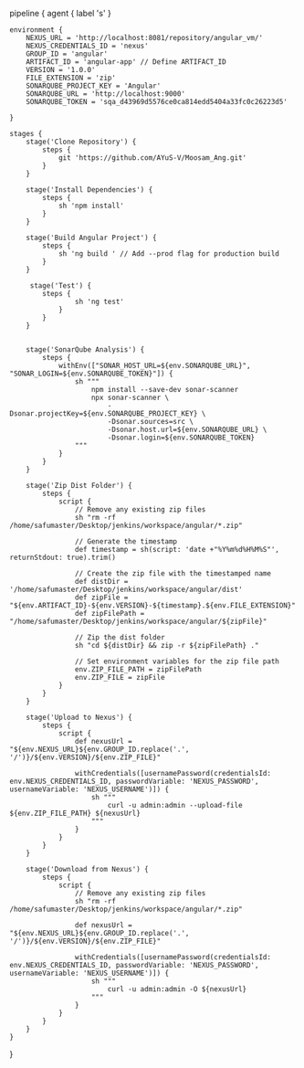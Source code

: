 pipeline {
    agent { label 's' }

    environment {
        NEXUS_URL = 'http://localhost:8081/repository/angular_vm/'
        NEXUS_CREDENTIALS_ID = 'nexus'
        GROUP_ID = 'angular'
        ARTIFACT_ID = 'angular-app' // Define ARTIFACT_ID
        VERSION = '1.0.0'
        FILE_EXTENSION = 'zip'
        SONARQUBE_PROJECT_KEY = 'Angular' 
        SONARQUBE_URL = 'http://localhost:9000'
        SONARQUBE_TOKEN = 'sqa_d43969d5576ce0ca814edd5404a33fc0c26223d5'
        
    }

    stages {
        stage('Clone Repository') {
            steps {
                git 'https://github.com/AYuS-V/Moosam_Ang.git'
            }
        }

        stage('Install Dependencies') {
            steps {
                sh 'npm install'
            }
        }

        stage('Build Angular Project') {
            steps {
                sh 'ng build ' // Add --prod flag for production build
            }
        }
        
         stage('Test') {
            steps {
                    sh 'ng test'
                }
            }
        }

        
        stage('SonarQube Analysis') {
            steps {
                withEnv(["SONAR_HOST_URL=${env.SONARQUBE_URL}", "SONAR_LOGIN=${env.SONARQUBE_TOKEN}"]) {
                    sh """
                        npm install --save-dev sonar-scanner
                        npx sonar-scanner \
                            -Dsonar.projectKey=${env.SONARQUBE_PROJECT_KEY} \
                            -Dsonar.sources=src \
                            -Dsonar.host.url=${env.SONARQUBE_URL} \
                            -Dsonar.login=${env.SONARQUBE_TOKEN}
                    """
                }
            }
        }

        stage('Zip Dist Folder') {
            steps {
                script {
                    // Remove any existing zip files
                    sh "rm -rf /home/safumaster/Desktop/jenkins/workspace/angular/*.zip"
                    
                    // Generate the timestamp
                    def timestamp = sh(script: 'date +"%Y%m%d%H%M%S"', returnStdout: true).trim()
                    
                    // Create the zip file with the timestamped name
                    def distDir = '/home/safumaster/Desktop/jenkins/workspace/angular/dist'
                    def zipFile = "${env.ARTIFACT_ID}-${env.VERSION}-${timestamp}.${env.FILE_EXTENSION}"
                    def zipFilePath = "/home/safumaster/Desktop/jenkins/workspace/angular/${zipFile}"
                    
                    // Zip the dist folder
                    sh "cd ${distDir} && zip -r ${zipFilePath} ."
                    
                    // Set environment variables for the zip file path
                    env.ZIP_FILE_PATH = zipFilePath
                    env.ZIP_FILE = zipFile
                }
            }
        }
        
        stage('Upload to Nexus') {
            steps {
                script {
                    def nexusUrl = "${env.NEXUS_URL}${env.GROUP_ID.replace('.', '/')}/${env.VERSION}/${env.ZIP_FILE}"
                    
                    withCredentials([usernamePassword(credentialsId: env.NEXUS_CREDENTIALS_ID, passwordVariable: 'NEXUS_PASSWORD', usernameVariable: 'NEXUS_USERNAME')]) {
                        sh """
                            curl -u admin:admin --upload-file ${env.ZIP_FILE_PATH} ${nexusUrl}
                        """
                    }
                }
            }
        }

        stage('Download from Nexus') {
            steps {
                script {
                    // Remove any existing zip files
                    sh "rm -rf /home/safumaster/Desktop/jenkins/workspace/angular/*.zip"
                    
                    def nexusUrl = "${env.NEXUS_URL}${env.GROUP_ID.replace('.', '/')}/${env.VERSION}/${env.ZIP_FILE}"
                    
                    withCredentials([usernamePassword(credentialsId: env.NEXUS_CREDENTIALS_ID, passwordVariable: 'NEXUS_PASSWORD', usernameVariable: 'NEXUS_USERNAME')]) {
                        sh """
                            curl -u admin:admin -O ${nexusUrl}
                        """
                    }
                }
            }
        }
    }
}

